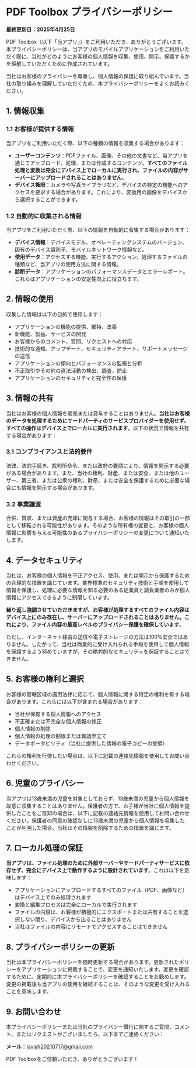 # PDF Toolbox プライバシーポリシー

**最終更新日：2025年4月25日**

PDF Toolbox（以下「当アプリ」）をご利用いただき、ありがとうございます。本プライバシーポリシーは、当アプリのモバイルアプリケーションをご利用いただく際に、当社がどのようにお客様の個人情報を収集、使用、開示、保護するかを理解していただくために作成されています。

当社はお客様のプライバシーを尊重し、個人情報の保護に取り組んでいます。当社の取り組みを理解していただくため、本プライバシーポリシーをよくお読みください。

## 1. 情報収集

### 1.1 お客様が提供する情報

当アプリをご利用いただく際、以下の種類の情報を収集する場合があります：

- **ユーザーコンテンツ**：PDFファイル、画像、その他の文書など、当アプリを通じてアップロード、処理、または作成するコンテンツ。**すべてのファイル処理と変換は完全にデバイス上でローカルに実行され、ファイルの内容がサーバーにアップロードされることはありません**。
- **デバイス権限**：カメラや写真ライブラリなど、デバイスの特定の機能へのアクセスを要求する場合があります。これにより、変換用の画像をデバイスから選択することができます。

### 1.2 自動的に収集される情報

当アプリをご利用いただく際、以下の情報を自動的に収集する場合があります：

- **デバイス情報**：デバイスモデル、オペレーティングシステムのバージョン、固有のデバイス識別子、モバイルネットワーク情報など。
- **使用データ**：アクセスする機能、実行するアクション、処理するファイルの種類など、当アプリの使用方法に関する情報。
- **診断データ**：アプリケーションのパフォーマンスデータとエラーレポート。これらはアプリケーションの安定性向上に役立ちます。

## 2. 情報の使用

収集した情報は以下の目的で使用します：

- アプリケーションの機能の提供、維持、改善
- 新機能、製品、サービスの開発
- お客様からのコメント、質問、リクエストへの対応
- 技術的な通知、アップデート、セキュリティアラート、サポートメッセージの送信
- アプリケーションの傾向とパフォーマンスの監視と分析
- 不正取引やその他の違法活動の検出、調査、防止
- アプリケーションのセキュリティと完全性の保護

## 3. 情報の共有

当社はお客様の個人情報を販売または貸与することはありません。**当社はお客様のデータを処理するためにサードパーティのサービスプロバイダーを使用せず、すべての操作はデバイス上でローカルに実行されます**。以下の状況で情報を共有する場合があります：

### 3.1 コンプライアンスと法的要件

法律、法的手続き、裁判所命令、または政府の要請により、情報を開示する必要がある場合があります。また、当社の権利、財産、または安全、または他のユーザー、第三者、または公衆の権利、財産、または安全を保護するために必要な場合にも情報を開示する場合があります。

### 3.2 事業譲渡

合併、買収、または資産の売却に関与する場合、お客様の情報はその取引の一部として移転される可能性があります。そのような所有権の変更と、お客様の個人情報に影響を与える可能性のあるプライバシーポリシーの変更について通知いたします。

## 4. データセキュリティ

当社は、お客様の個人情報を不正アクセス、使用、または開示から保護するための合理的な措置を講じています。業界標準のセキュリティ技術と手順を使用して情報を保護し、処理に必要な情報を知る必要のある従業員と請負業者のみが個人情報にアクセスできるように制限しています。

**繰り返し強調させていただきますが、お客様が処理するすべてのファイル内容はデバイス上にのみ存在し、サーバーにアップロードされることはありません。これにより、ファイル内容の最高レベルのプライバシー保護を確保しています**。

ただし、インターネット経由の送信や電子ストレージの方法は100%安全ではありません。したがって、当社は商業的に受け入れられる手段を使用して個人情報を保護するよう努めていますが、その絶対的なセキュリティを保証することはできません。

## 5. お客様の権利と選択

お客様の管轄区域の適用法律に応じて、個人情報に関する特定の権利を有する場合があります。これらには以下が含まれる場合があります：

- 当社が保有する個人情報へのアクセス
- 不正確または不完全な個人情報の修正
- 個人情報の削除
- 個人情報の処理の制限または異議申立て
- データポータビリティ（当社に提供した情報の電子コピーの受領）

これらの権利を行使したい場合は、以下に記載の連絡先情報を使用してお問い合わせください。

## 6. 児童のプライバシー

当アプリは13歳未満の児童を対象としておらず、13歳未満の児童から個人情報を故意に収集することはありません。保護者の方で、お子様が当社に個人情報を提供したことをご存知の場合は、以下に記載の連絡先情報を使用してお問い合わせください。保護者の同意の確認なしに13歳未満の児童から個人情報を収集したことが判明した場合、当社はその情報を削除するための措置を講じます。

## 7. ローカル処理の保証

**当アプリは、ファイル処理のために外部サーバーやサードパーティサービスに依存せず、完全にデバイス上で動作するように設計されています**。これは以下を意味します：

- アプリケーションにアップロードするすべてのファイル（PDF、画像など）はデバイス上でのみ処理されます
- 変換と編集プロセスは完全にローカルで実行されます
- ファイルの内容は、お客様が積極的にエクスポートまたは共有することを選択しない限り、デバイスから出ることはありません
- 当社はファイルの内容にリモートでアクセスすることはできません

## 8. プライバシーポリシーの更新

当社は本プライバシーポリシーを随時更新する場合があります。更新されたポリシーをアプリケーションに掲載することで、変更を通知いたします。変更を確認するために、定期的に本プライバシーポリシーを確認することをお勧めします。変更の掲載後も当アプリの使用を継続することは、そのような変更を受け入れることを意味します。

## 9. お問い合わせ

本プライバシーポリシーまたは当社のプライバシー慣行に関するご質問、コメント、またはリクエストがございましたら、以下までご連絡ください：

**メール**：lavish20210717@gmail.com

PDF Toolboxをご信頼いただき、ありがとうございます！
